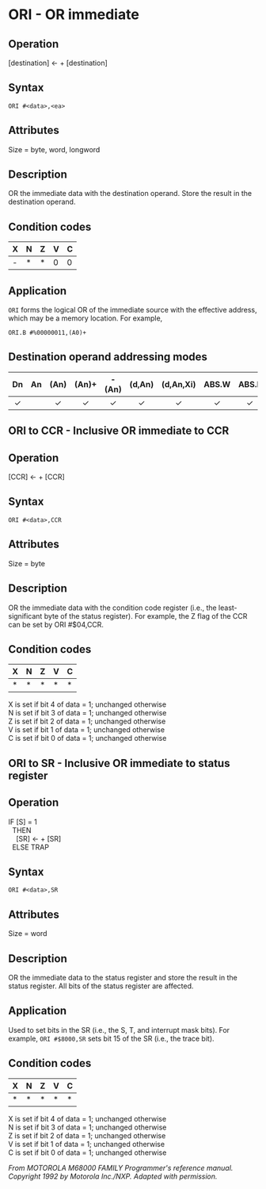 # ORI - OR immediate

## Operation
[destination] ← <literal> + [destination]

## Syntax
```assembly
ORI #<data>,<ea>
```

## Attributes
Size = byte, word, longword

## Description
OR the immediate data with the destination operand. Store the
result in the destination operand.

## Condition codes
|X|N|Z|V|C|
|--|--|--|--|--|
|-|*|*|0|0|

## Application
`ORI` forms the logical OR of the immediate source with the
effective address, which may be a memory location. For example,

```
ORI.B #%00000011,(A0)+
```

## Destination operand addressing modes
|Dn|An|(An)|(An)+|-(An)|(d,An)|(d,An,Xi)|ABS.W|ABS.L|(d,PC)|(d,PC,Xn)|imm|
|:-:|:-:|:-:|:-:|:-:|:-:|:-:|:-:|:-:|:-:|:-:|:-:|
|✓||✓|✓|✓|✓|✓|✓|✓||||

## ORI to CCR - Inclusive OR immediate to CCR

## Operation
[CCR] ← <literal> + [CCR]

## Syntax
```assembly
ORI #<data>,CCR
```

## Attributes
Size = byte

## Description
OR the immediate data with the condition code register (i.e., the
least-significant byte of the status register). For example, the Z
flag of the CCR can be set by ORI #$04,CCR.

## Condition codes
|X|N|Z|V|C|
|--|--|--|--|--|
|*|*|*|*|*|

X is set if bit 4 of data = 1; unchanged otherwise</br>
N is set if bit 3 of data = 1; unchanged otherwise</br>
Z is set if bit 2 of data = 1; unchanged otherwise</br>
V is set if bit 1 of data = 1; unchanged otherwise</br>
C is set if bit 0 of data = 1; unchanged otherwise</br>

## ORI to SR - Inclusive OR immediate to status register

## Operation
IF [S] = 1<br/>
&nbsp;&nbsp;THEN<br/>
&nbsp;&nbsp;&nbsp;&nbsp;[SR] ← <literal> + [SR]<br/>
&nbsp;&nbsp;ELSE TRAP

## Syntax
```assembly
ORI #<data>,SR
```

## Attributes
Size = word

## Description
OR the immediate data to the status register and store the result
in the status register. All bits of the status register are affected.


## Application
Used to set bits in the SR (i.e., the S, T, and interrupt mask bits).
For example, `ORI #$8000,SR` sets bit 15 of the SR (i.e., the trace
bit).

## Condition codes
|X|N|Z|V|C|
|--|--|--|--|--|
|*|*|*|*|*|

X is set if bit 4 of data = 1; unchanged otherwise<br/>
N is set if bit 3 of data = 1; unchanged otherwise<br/>
Z is set if bit 2 of data = 1; unchanged otherwise<br/>
V is set if bit 1 of data = 1; unchanged otherwise<br/>
C is set if bit 0 of data = 1; unchanged otherwise

*From MOTOROLA M68000 FAMILY Programmer's reference manual. Copyright 1992 by Motorola Inc./NXP. Adapted with permission.*